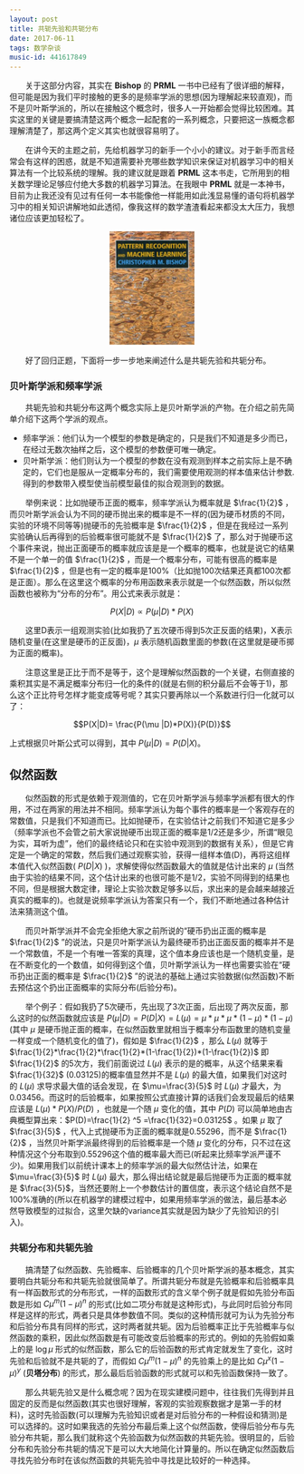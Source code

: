 ```yaml
---
layout: post
title: 共轭先验和共轭分布
date: 2017-06-11
tags: 数学杂谈
music-id: 441617849
---
```


　　关于这部分内容，其实在 **Bishop** 的 **PRML** 一书中已经有了很详细的解释，但可能是因为我们平时接触的更多的是频率学派的思想(因为理解起来较直观)，而不是贝叶斯学派的，所以在接触这个概念时，很多人一开始都会觉得比较困难。其实这里的关键是要搞清楚这两个概念一起配套的一系列概念，只要把这一族概念都理解清楚了，那这两个定义其实也就很容易明了。

　　在讲今天的主题之前，先给机器学习的新手一个小小的建议。对于新手而言经常会有这样的困惑，就是不知道需要补充哪些数学知识来保证对机器学习中的相关算法有一个比较系统的理解。我的建议就是跟着 **PRML** 这本书走，它所用到的相关数学理论足够应付绝大多数的机器学习算法。在我眼中 **PRML** 就是一本神书，目前为止我还没有见过有任何一本书能像他一样能用如此浅显易懂的语句将机器学习中的相关知识讲解地如此透彻，像我这样的数学渣渣看起来都没太大压力，我想诸位应该更加轻松了。

<div align="center">
  <img src="/images/posts/conjugacy/prml.png" height="200" width="150">
</div>

　　好了回归正题，下面将一步一步地来阐述什么是共轭先验和共轭分布。

### 贝叶斯学派和频率学派
　　共轭先验和共轭分布这两个概念实际上是贝叶斯学派的产物。在介绍之前先简单介绍下这两个学派的观点。

- 频率学派：他们认为一个模型的参数是确定的，只是我们不知道是多少而已，在经过无数次抽样之后，这个模型的参数便可唯一确定。
- 贝叶斯学派：他们则认为一个模型的参数在没有观测到样本之前实际上是不确定的，它们也是服从一定概率分布的，我们需要使用观测的样本值来估计参数. 得到的参数带入模型使当前模型最佳的拟合观测到的数据。

　　举例来说：比如抛硬币正面的概率，频率学派认为概率就是 $\frac{1}{2}$ ，而贝叶斯学派会认为不同的硬币抛出来的概率是不一样的(因为硬币材质的不同，实验的环境不同等等)抛硬币的先验概率是 $\frac{1}{2}$ ，但是在我经过一系列实验确认后再得到的后验概率很可能就不是 $\frac{1}{2}$ 了，那么对于抛硬币这个事件来说，抛出正面硬币的概率就应该是是一个概率的概率，也就是说它的结果不是一个单一的值 $\frac{1}{2}$ ，而是一个概率分布，可能有很高的概率是 $\frac{1}{2}$ ，但是也有一定的概率是100%（比如抛100次结果还真都100次都是正面）。那么在这里这个概率的分布用函数来表示就是一个似然函数，所以似然函数也被称为“分布的分布”。用公式来表示就是：

$$P(X|D) \propto P(\mu |D)*P(X)$$

　　这里D表示一组观测实验(比如我扔了五次硬币得到5次正反面的结果)，X表示随机变量(在这里是硬币的正反面)，$\mu$ 表示随机函数里面的参数(在这里就是硬币掷为正面的概率)。

　　注意这里是正比于而不是等于，这个是理解似然函数的一个关键，右侧直接的乘积其实是不满足概率分布归一化的条件的(就是右侧的积分最后不会等于1)，那么这个正比符号怎样才能变成等号呢？其实只要再除以一个系数进行归一化就可以了：

$$P(X|D)= \frac{P(\mu |D)*P(X)}{P(D)}$$

上式根据贝叶斯公式可以得到，其中 $P(\mu |D) = P(D|X)$。

## 似然函数
　　似然函数的形式是依赖于观测值的，它在贝叶斯学派与频率学派都有很大的作用，不过在两家的用法并不相同。频率学派认为每个事件的概率是一个客观存在的常数值，只是我们不知道而已。比如抛硬币，在实验估计之前我们不知道它是多少（频率学派也不会管之前大家说抛硬币出现正面的概率是1/2还是多少，所谓“眼见为实，耳听为虚”，他们的最终结论只和在实验中观测到的数据有关系），但是它肯定是一个确定的常数，然后我们通过观察实验，获得一组样本值(D)，再将这组样本值代入似然函数( $P(D|X)$ )，求解使得似然函数最大的值就是估计出来的 $\mu$ (当然由于实验的结果不同，这个估计出来的也很可能不是1/2，实验不同得到的结果也不同，但是根据大数定律，理论上实验次数足够多以后，求出来的是会越来越接近真实的概率的)。也就是说频率学派认为答案只有一个，我们不断地通过各种估计法来猜测这个值。

　　而贝叶斯学派并不会完全拒绝大家之前所说的“硬币扔出正面的概率是 $\frac{1}{2}$ ”的说法，只是贝叶斯学派认为最终硬币扔出正面反面的概率并不是一个常数值，不是一个有唯一答案的真理，这个值本身应该也是一个随机变量，是在不断变化的一个数值，如何得到这个值，贝叶斯学派认为一样也需要实验在“硬币扔出正面的概率是 $\frac{1}{2}$ ”的说法的基础上通过实验数据(似然函数)不断去预估这个扔出正面概率的实际分布(后验分布)。

　　举个例子：假如我扔了5次硬币，先出现了3次正面，后出现了两次反面，那么这时的似然函数就应该是 $P(\mu|D)= P(D|X) = L(\mu) =\mu*\mu*\mu*(1-\mu)*(1-\mu)$ (其中 $\mu$ 是硬币抛正面的概率，在似然函数里就相当于概率分布函数里的随机变量一样变成一个随机变化的值了)，假如是 $\frac{1}{2}$ ，那么 $L(\mu)$ 就等于 $\frac{1}{2}*\frac{1}{2}*\frac{1}{2}*(1-\frac{1}{2})*(1-\frac{1}{2})$ 即 $\frac{1}{2}$ 的5次方，我们前面说过 $L(\mu)$ 表示的是的概率，从这个结果来看 $\frac{1}{32}$ (0.03125)的概率值显然并不是 $L(\mu)$ 的最大值，如果我们对这时的 $L(\mu)$ 求导求最大值的话会发现，在 $\mu=\frac{3}{5}$ 时 $L(\mu)$ 才最大，为0.03456。而这时的后验概率，如果按照公式直接计算的话我们会发现最后的结果应该是 $L(\mu)*P(X)/P(D)$ ，也就是一个随 $\mu$ 变化的值，其中 $P(D)$ 可以简单地由古典概型算出来：$P(D)=\frac{1}{2} ^5 =\frac{1}{32}=0.03125$ 。如果 $\mu$ 取了 $\frac{3}{5}$ ，代入上式抛硬币为正面的概率就是0.55296，而不是 $\frac{1}{2}$ ，当然贝叶斯学派最终得到的后验概率是一个随 $\mu$ 变化的分布，只不过在这种情况这个分布取到0.55296这个值的概率最大而已(听起来比频率学派严谨不少)。如果用我们以前统计课本上的频率学派的最大似然估计法，如果在 $\mu=\frac{3}{5}$ 时 $L(\mu)$ 最大，那么得出结论就是最后抛硬币为正面的概率就是 $\frac{3}{5}$，当然还要附上一个参数估计的置信度，表示这个结论自然不是100%准确的(所以在机器学的建模过程中，如果用频率学派的做法，最后基本必然导致模型的过拟合，这里欠缺的variance其实就是因为缺少了先验知识的引入)。

### 共轭分布和共轭先验

　　搞清楚了似然函数、先验概率、后验概率的几个贝叶斯学派的基本概念，其实要明白共轭分布和共轭先验就很简单了。所谓共轭分布就是先验概率和后验概率具有一样函数形式的分布形式，一样的函数形式的含义举个例子就是假如先验分布函数是形如 $C \mu ^m (1-\mu) ^n$ 的形式(比如二项分布就是这种形式)，与此同时后验分布同样是这样的形式，两者只是具体参数值不同。类似的这种情形就可为认为先验分布和后验分布具有同样的形式，这时两者就共轭。因为后验概率正比于先验概率与似然函数的乘积，因此似然函数是有可能改变后验概率的形式的。例如的先验假如乘上的是 $\log \mu$ 形式的似然函数，那么它的后验函数的形式肯定就发生了变化，这时先验和后验就不是共轭的了，而假如 $C \mu ^m (1-\mu) ^n$ 的先验乘上的是比如  $C \mu ^x (1-\mu) ^y$ (**贝塔分布**) 的形式，那么最后后验函数的形式就可以和先验函数保持一致了。

　　那么共轭先验又是什么概念呢？因为在现实建模问题中，往往我们先得到并且固定的反而是似然函数(其实也很好理解，客观的实验观察数据才是第一手的材料)，这时先验函数(可以理解为先验知识或者是对后验分布的一种假设和猜测)是可以选择的。这时如果我选的先验分布最后乘上这个似然函数，使得后验分布与先验分布共轭，那么我们就称这个先验函数为似然函数的共轭先验。很明显的，后验分布和先验分布共轭的情况下是可以大大地简化计算量的。所以在确定似然函数后寻找先验分布时在该似然函数的共轭先验中寻找是比较好的一种选择。
